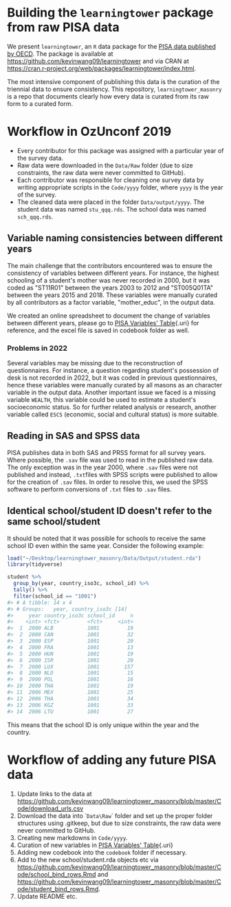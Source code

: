 # Building the `learningtower` package from raw PISA data

We present `learningtower`, an `R` data package for the [PISA data published by OECD](https://www.oecd.org/pisa/data/). The package is available at <https://github.com/kevinwang09/learningtower> and via CRAN at <https://cran.r-project.org/web/packages/learningtower/index.html>.

The most intensive component of publishing this data is the curation of the triennial data to ensure consistency. This repository, `learningtower_masonry` is a repo that documents clearly how every data is curated from its raw form to a curated form.

# Workflow in OzUnconf 2019

-   Every contributor for this package was assigned with a particular year of the survey data.
-   Raw data were downloaded in the `Data/Raw` folder (due to size constraints, the raw data were never committed to GitHub).
-   Each contributor was responsible for cleaning one survey data by writing appropriate scripts in the `Code/yyyy` folder, where `yyyy` is the year of the survey.
-   The cleaned data were placed in the folder `Data/output/yyyy`. The student data was named `stu_qqq.rds`. The school data was named `sch_qqq.rds`.

## Variable naming consistencies between different years

The main challenge that the contributors encountered was to ensure the consistency of variables between different years. For instance, the highest schooling of a student's mother was never recorded in 2000, but it was coded as "ST11R01" between the years 2003 to 2012 and "ST005Q01TA" between the years 2015 and 2018. These variables were manually curated by all contributors as a factor variable, "mother_educ", in the output data.

We created an online spreadsheet to document the change of variables between different years, please go to [PISA Variables' Table](https://docs.google.com/spreadsheets/d/1yuwYUO3A9fBThuMFnTZaP_Bb8lD0TF5w7lPvoEo7HvU/edit?gid=0#gid=0){.uri} for reference, and the excel file is saved in codebook folder as well.

### Problems in 2022

Several variables may be missing due to the reconstruction of questionnaires. For instance, a question regarding student's possession of desk is not recorded in 2022, but it was coded in previous questionnaires, hence these variables were manually curated by all masons as an character variable in the output data. Another important issue we faced is a missing variable `WEALTH`, this variable could be used to estimate a student's socioeconomic status. So for further related analysis or research, another variable called `ESCS` (economic, social and cultural status) is more suitable.

## Reading in SAS and SPSS data

PISA publishes data in both SAS and PRSS format for all survey years. Where possible, the `.sav` file was used to read in the published raw data. The only exception was in the year 2000, where `.sav` files were not published and instead, `.txt`files with SPSS scripts were published to allow for the creation of `.sav` files. In order to resolve this, we used the SPSS software to perform conversions of `.txt` files to `.sav` files.

## Identical school/student ID doesn't refer to the same school/student

It should be noted that it was possible for schools to receive the same school ID even within the same year. Consider the following example:

``` r
load("~/Desktop/learningtower_masonry/Data/Output/student.rda")
library(tidyverse)

student %>% 
  group_by(year, country_iso3c, school_id) %>% 
  tally() %>% 
  filter(school_id == "1001")
#> # A tibble: 14 x 4
#> # Groups:   year, country_iso3c [14]
#>     year country_iso3c school_id     n
#>    <int> <fct>         <fct>     <int>
#>  1  2000 ALB           1001         19
#>  2  2000 CAN           1001         32
#>  3  2000 ESP           1001         20
#>  4  2000 FRA           1001         13
#>  5  2000 HUN           1001         19
#>  6  2000 ISR           1001         20
#>  7  2000 LUX           1001        157
#>  8  2000 NLD           1001         15
#>  9  2000 POL           1001         16
#> 10  2000 THA           1001         19
#> 11  2006 MEX           1001         25
#> 12  2006 THA           1001         34
#> 13  2006 KGZ           1001         33
#> 14  2006 LTU           1001         27
```

This means that the school ID is only unique within the year and the country.

# Workflow of adding any future PISA data

1.  Update links to the data at <https://github.com/kevinwang09/learningtower_masonry/blob/master/Code/download_urls.csv>
2.  Download the data into \``Data\Raw`\` folder and set up the proper folder structures using .gitkeep, but due to size constraints, the raw data were never committed to GitHub.
3.  Creating new markdowns in `Code/yyyy`.
4.  Curation of new variables in [PISA Variables' Table](https://docs.google.com/spreadsheets/d/1yuwYUO3A9fBThuMFnTZaP_Bb8lD0TF5w7lPvoEo7HvU/edit?gid=0#gid=0){.uri}
5.  Adding new codebook into the `codebook` folder if necessary.
6.  Add to the new school/student.rda objects etc via <https://github.com/kevinwang09/learningtower_masonry/blob/master/Code/school_bind_rows.Rmd> and <https://github.com/kevinwang09/learningtower_masonry/blob/master/Code/student_bind_rows.Rmd>.
7.  Update README etc.
